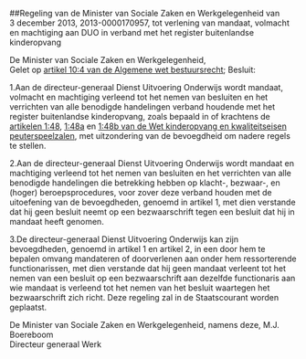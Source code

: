 <meta http-equiv='Content-Type' content='text/html; charset=utf-8' />

##Regeling van de Minister van Sociale Zaken en Werkgelegenheid van 3 december 2013, 2013-0000170957, tot verlening van mandaat, volmacht en machtiging aan DUO in verband met het register buitenlandse kinderopvang

De Minister van Sociale Zaken en Werkgelegenheid,  
Gelet op [artikel 10:4 van de Algemene wet bestuursrecht](../../../../../../../../../../../../../../wet/algemene/wet/bestuursrecht/BWBR0005537/README.md);
Besluit:    

1.Aan de directeur-generaal Dienst Uitvoering Onderwijs wordt mandaat, volmacht en machtiging verleend tot het nemen van besluiten en het verrichten van alle benodigde handelingen verband houdende met het register buitenlandse kinderopvang, zoals bepaald in of krachtens de [artikelen 1:48](../../../../../../../../../../../../../../wet/wet/kinderopvang/BWBR0017017/README.md), [1:48a](../../../../../../../../../../../../../../wet/wet/kinderopvang/BWBR0017017/README.md) en [1:48b van de Wet kinderopvang en kwaliteitseisen peuterspeelzalen](../../../../../../../../../../../../../../wet/wet/kinderopvang/BWBR0017017/README.md), met uitzondering van de bevoegdheid om nadere regels te stellen.

2.Aan de directeur-generaal Dienst Uitvoering Onderwijs wordt mandaat en machtiging verleend tot het nemen van besluiten en het verrichten van alle benodigde handelingen die betrekking hebben op klacht-, bezwaar-, en (hoger) beroepsprocedures, voor zover deze verband houden met de uitoefening van de bevoegdheden, genoemd in artikel 1, met dien verstande dat hij geen besluit neemt op een bezwaarschrift tegen een besluit dat hij in mandaat heeft genomen.

3.De directeur-generaal Dienst Uitvoering Onderwijs kan zijn bevoegdheden, genoemd in artikel 1 en artikel 2, in een door hem te bepalen omvang mandateren of doorverlenen aan onder hem ressorterende functionarissen, met dien verstande dat hij geen mandaat verleent tot het nemen van een besluit op een bezwaarschrift aan dezelfde functionaris aan wie mandaat is verleend tot het nemen van het besluit waartegen het bezwaarschrift zich richt.    Deze regeling zal in de Staatscourant worden geplaatst.  

De 
Minister van Sociale Zaken en Werkgelegenheid, namens deze, 
M.J. Boereboom  
Directeur generaal Werk    
